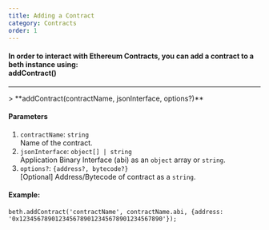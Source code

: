 ```yaml
---
title: Adding a Contract
category: Contracts
order: 1
---
```


#### In order to interact with Ethereum Contracts, you can add a contract to a beth instance using:<br><b>addContract()</b>

<hr>
> **addContract(contractName, jsonInterface, options?)**

#### Parameters

1.  `contractName`: `string`<br> Name of the contract.
2.  `jsonInterface`: `object[] | string`<br> Application Binary Interface (abi)
    as an `object` array or `string`.
3.  `options?`: `{address?, bytecode?}`<br> [Optional] Address/Bytecode of
    contract as a `string`.

#### Example:

`beth.addContract('contractName', contractName.abi, {address: '0x1234567890123456789012345678901234567890'});`
